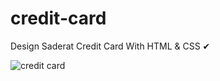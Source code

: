 <h1>credit-card</h1>

<p>Design Saderat Credit Card With HTML &amp; CSS ✔</p>

<img src="./credit-card" alt="credit card"/>

